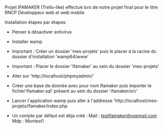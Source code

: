 Projet IFAMAKER (Trello-like) effectué lors de notre projet final pour le titre RNCP Développeur web et web mobile

Installation étapes par étapes:

- Penser à désactiver antivirus

- Installer wamp

- Important : Créer un dossier 'mes-projets' puis le placer à la racine du dossier d'installation 'wamp64/www'

- Important : Placer le dossier 'Ifamaker' au sein du dossier 'mes-projets'

- Aller sur 'http://localhost/phpmyadmin/'

- Créer une base de donnée avec pour nom Ifamaker puis importer le fichier'ifamaker.sql' présent au sein du dossier 'ifamaker/src' 

- Lancer l'application wamp puis aller à l'addresse 'http://localhost/mes-projets/ifamaker/index.php

- Un compte par défaut est déja créé :
	Mail : testifamaker@yopmail.com
	Mdp : Montest1

